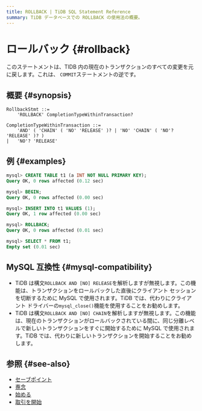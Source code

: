 ```yaml
---
title: ROLLBACK | TiDB SQL Statement Reference
summary: TiDB データベースでの ROLLBACK の使用法の概要。
---
```


# ロールバック {#rollback}

このステートメントは、TIDB 内の現在のトランザクションのすべての変更を元に戻します。これは、 `COMMIT`ステートメントの逆です。

## 概要 {#synopsis}

```ebnf+diagram
RollbackStmt ::=
    'ROLLBACK' CompletionTypeWithinTransaction?

CompletionTypeWithinTransaction ::=
    'AND' ( 'CHAIN' ( 'NO' 'RELEASE' )? | 'NO' 'CHAIN' ( 'NO'? 'RELEASE' )? )
|   'NO'? 'RELEASE'
```

## 例 {#examples}

```sql
mysql> CREATE TABLE t1 (a INT NOT NULL PRIMARY KEY);
Query OK, 0 rows affected (0.12 sec)

mysql> BEGIN;
Query OK, 0 rows affected (0.00 sec)

mysql> INSERT INTO t1 VALUES (1);
Query OK, 1 row affected (0.00 sec)

mysql> ROLLBACK;
Query OK, 0 rows affected (0.01 sec)

mysql> SELECT * FROM t1;
Empty set (0.01 sec)
```

## MySQL 互換性 {#mysql-compatibility}

-   TiDB は構文`ROLLBACK AND [NO] RELEASE`を解析しますが無視します。この機能は、トランザクションをロールバックした直後にクライアント セッションを切断するために MySQL で使用されます。TiDB では、代わりにクライアント ドライバーの`mysql_close()`機能を使用することをお勧めします。
-   TiDB は構文`ROLLBACK AND [NO] CHAIN`を解析しますが無視します。この機能は、現在のトランザクションがロールバックされている間に、同じ分離レベルで新しいトランザクションをすぐに開始するために MySQL で使用されます。TiDB では、代わりに新しいトランザクションを開始することをお勧めします。

## 参照 {#see-also}

-   [セーブポイント](/sql-statements/sql-statement-savepoint.md)
-   [専念](/sql-statements/sql-statement-commit.md)
-   [始める](/sql-statements/sql-statement-begin.md)
-   [取引を開始](/sql-statements/sql-statement-start-transaction.md)
